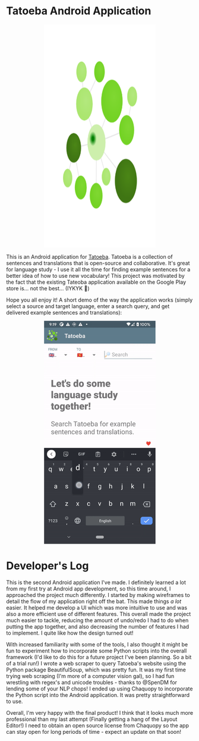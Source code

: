 # Tatoeba Android Application

<p align="center">
  <img src="app/src/main/ic_launcher-playstore.png" alt="demo GIF" width="300" height="600" />
</p>

This is an Android application for [Tatoeba](https://tatoeba.org). Tatoeba is a collection of sentences and translations that is open-source and collaborative. It's great for language study - I use it all the time for finding example sentences for a better idea of how to use new vocabulary! This project was motivated by the fact that the existing Tateoba application available on the Google Play store is... not the best... (IYKYK :grimacing:)

Hope you all enjoy it! A short demo of the way the application works (simply select a source and target language, enter a search query, and get delivered example sentences and translations):

<p align="center">
  <img src="docs/demo.gif" alt="demo GIF" width="300" height="600" />
</p>

# Developer's Log

This is the second Android application I've made. I definitely learned a lot from my first try at Android app development, so this time around, I approached the project much differently. I started by making wireframes to detail the flow of my application right off the bat. This made things *a lot* easier. It helped me develop a UI which was more intuitive to use and was also a more efficient use of different features. This overall made the project much easier to tackle, reducing the amount of undo/redo I had to do when putting the app together, and also decreasing the number of features I had to implement. I quite like how the design turned out!

With increased familiarity with some of the tools, I also thought it might be fun to experiment how to incorporate some Python scripts into the overall framework (I'd like to do this for a future project I've been planning. So a bit of a trial run!) I wrote a web scraper to query Tatoeba's website using the Python package BeautifulSoup, which was pretty fun. It was my first time trying web scraping (I'm more of a computer vision gal), so I had fun wrestling with regex's and unicode troubles - thanks to @SpenDM for lending some of your NLP chops! I ended up using Chaquopy to incorporate the Python script into the Android application. It was pretty straightforward to use.

Overall, I'm very happy with the final product! I think that it looks much more professional than my last attempt (Finally getting a hang of the Layout Editor!) I need to obtain an open source license from Chaquopy so the app can stay open for long periods of time - expect an update on that soon!

